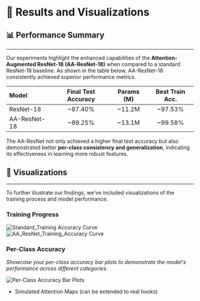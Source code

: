 # 🚀 Results and Visualizations

## 📊 Performance Summary
---
Our experiments highlight the enhanced capabilities of the **Attention-Augmented ResNet-18 (AA-ResNet-18)** when compared to a standard ResNet-18 baseline. As shown in the table below, AA-ResNet-18 consistently achieved superior performance metrics.

| Model        | Final Test Accuracy | Params (M) | Best Train Acc. |
| :----------- | :------------------: | :--------: | :-------------: |
| ResNet-18    |       ~87.40%       |   ~11.2M   |     ~97.53%     |
| AA-ResNet-18 |       ~89.25%       |   ~13.1M   |     ~99.58%     |

The AA-ResNet not only achieved a higher final test accuracy but also demonstrated better **per-class consistency and generalization**, indicating its effectiveness in learning more robust features.

## 🧪 Visualizations
---
To further illustrate our findings, we've included visualizations of the training process and model performance.

### Training Progress

![Standard_Training Accuracy Curve](AACN/Simplified-Architecture/screenshots/AA_accuracy.png)
![AA_ResNet_Training_Accuracy Curve](path/to/your/training_curves.png)

### Per-Class Accuracy

*Showcase your per-class accuracy bar plots to demonstrate the model's performance across different categories.*

![Per-Class Accuracy Bar Plots](path/to/your/per_class_accuracy.png)
- Simulated Attention Maps (can be extended to real hooks)
